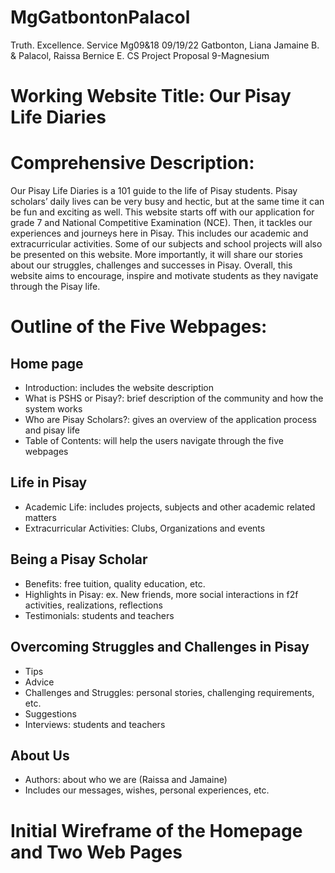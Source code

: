 # MgGatbontonPalacol
Truth. Excellence. Service
Mg09&18										09/19/22
Gatbonton, Liana Jamaine B. & Palacol, Raissa Bernice E.			CS Project Proposal
9-Magnesium


# Working Website Title: Our Pisay Life Diaries

# Comprehensive Description:
Our Pisay Life Diaries is a 101 guide to the life of Pisay students. Pisay scholars’ daily lives can be very busy and hectic, but at the same time it can be fun and exciting as well. This website starts off with our application for grade 7 and National Competitive Examination (NCE). Then, it tackles our experiences and journeys here in Pisay. This includes our academic and extracurricular activities. Some of our subjects and school projects will also be presented on this website. More importantly, it will share our stories about our struggles, challenges and successes in Pisay. Overall, this website aims to encourage, inspire and motivate students as they navigate through the Pisay life. 

# Outline of the Five Webpages:
## Home page
* Introduction: includes the website description
* What is PSHS or Pisay?: brief description of the community and how the system works
* Who are Pisay Scholars?: gives an overview of the application process and pisay life
* Table of Contents: will help the users navigate through the five webpages

## Life in Pisay
* Academic Life: includes projects, subjects and other academic related matters
* Extracurricular Activities: Clubs, Organizations and events

## Being a Pisay Scholar
* Benefits: free tuition, quality education, etc.
* Highlights in Pisay: ex. New friends, more social interactions in f2f activities, realizations, reflections
* Testimonials: students and teachers

## Overcoming Struggles and Challenges in Pisay
* Tips
* Advice
* Challenges and Struggles: personal stories, challenging requirements, etc.
* Suggestions
* Interviews: students and teachers

## About Us
* Authors: about who we are (Raissa and Jamaine)
* Includes our messages, wishes, personal experiences, etc.


# Initial Wireframe of the Homepage and Two Web Pages
